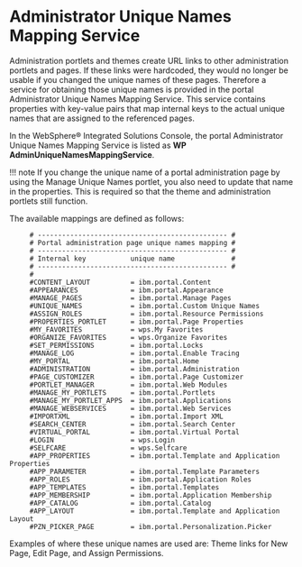# Administrator Unique Names Mapping Service

Administration portlets and themes create URL links to other administration portlets and pages. If these links were hardcoded, they would no longer be usable if you changed the unique names of these pages. Therefore a service for obtaining those unique names is provided in the portal Administrator Unique Names Mapping Service. This service contains properties with key-value pairs that map internal keys to the actual unique names that are assigned to the referenced pages.

In the WebSphere® Integrated Solutions Console, the portal Administrator Unique Names Mapping Service is listed as **WP AdminUniqueNamesMappingService**.

!!! note 
     If you change the unique name of a portal administration page by using the Manage Unique Names portlet, you also need to update that name in the properties. This is required so that the theme and administration portlets still function.

The available mappings are defined as follows:

```
     # ----------------------------------------------- #
     # Portal administration page unique names mapping #
     # ----------------------------------------------- #
     # Internal key           unique name              #
     # ----------------------------------------------- #
     #
     #CONTENT_LAYOUT          = ibm.portal.Content
     #APPEARANCES             = ibm.portal.Appearance
     #MANAGE_PAGES            = ibm.portal.Manage Pages
     #UNIQUE_NAMES            = ibm.portal.Custom Unique Names
     #ASSIGN_ROLES            = ibm.portal.Resource Permissions
     #PROPERTIES_PORTLET      = ibm.portal.Page Properties 
     #MY_FAVORITES            = wps.My Favorites 
     #ORGANIZE_FAVORITES      = wps.Organize Favorites 
     #SET_PERMISSIONS         = ibm.portal.Locks   
     #MANAGE_LOG              = ibm.portal.Enable Tracing   
     #MY_PORTAL               = ibm.portal.Home
     #ADMINISTRATION          = ibm.portal.Administration
     #PAGE_CUSTOMIZER         = ibm.portal.Page Customizer 
     #PORTLET_MANAGER         = ibm.portal.Web Modules 
     #MANAGE_MY_PORTLETS      = ibm.portal.Portlets
     #MANAGE_MY_PORTLET_APPS  = ibm.portal.Applications
     #MANAGE_WEBSERVICES      = ibm.portal.Web Services
     #IMPORTXML               = ibm.portal.Import XML
     #SEARCH_CENTER           = ibm.portal.Search Center
     #VIRTUAL_PORTAL          = ibm.portal.Virtual Portal 
     #LOGIN                   = wps.Login 
     #SELFCARE                = wps.Selfcare 
     #APP_PROPERTIES          = ibm.portal.Template and Application Properties
     #APP_PARAMETER           = ibm.portal.Template Parameters
     #APP_ROLES               = ibm.portal.Application Roles
     #APP_TEMPLATES           = ibm.portal.Templates
     #APP_MEMBERSHIP          = ibm.portal.Application Membership
     #APP_CATALOG             = ibm.portal.Catalog
     #APP_LAYOUT              = ibm.portal.Template and Application Layout
     #PZN_PICKER_PAGE         = ibm.portal.Personalization.Picker 

```

Examples of where these unique names are used are: Theme links for New Page, Edit Page, and Assign Permissions.


